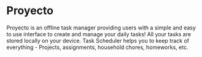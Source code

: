 # Proyecto
Proyecto is an offline task manager providing users with a simple and easy to use interface to create and manage your daily tasks! All your tasks are stored locally on your device.   Task Scheduler helps you to keep track of everything - Projects, assignments, household chores, homeworks, etc.
